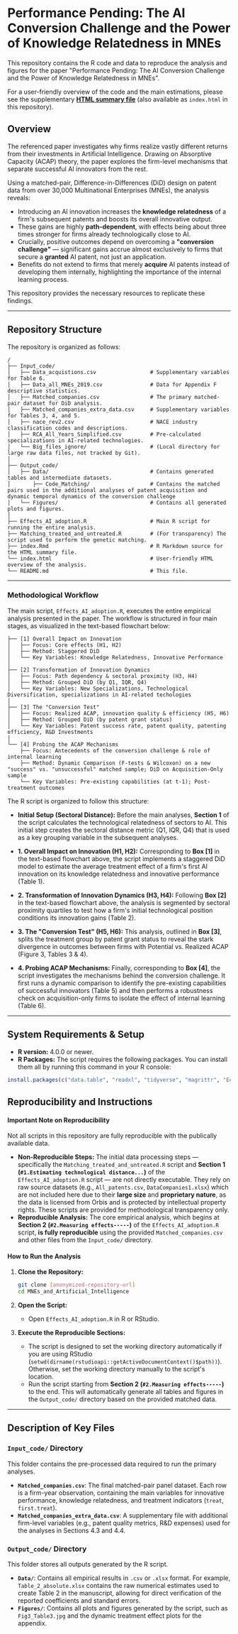 # Performance Pending: The AI Conversion Challenge and the Power of Knowledge Relatedness in MNEs

This repository contains the R code and data to reproduce the analysis and figures for the paper "Performance Pending: The AI Conversion Challenge and the Power of Knowledge Relatedness in MNEs".

For a user-friendly overview of the code and the main estimations, please see the supplementary **[HTML summary file](https://relatedness-in-mnes.netlify.app/)** (also available as `index.html` in this repository).

## Overview

The referenced paper investigates why firms realize vastly different returns from their investments in Artificial Intelligence. Drawing on Absorptive Capacity (ACAP) theory, the paper explores the firm-level mechanisms that separate successful AI innovators from the rest.

Using a matched-pair, Difference-in-Differences (DiD) design on patent data from over 30,000 Multinational Enterprises (MNEs), the analysis reveals:
* Introducing an AI innovation increases the **knowledge relatedness** of a firm's subsequent patents and boosts its overall innovative output.
* These gains are highly **path-dependent**, with effects being about three times stronger for firms already technologically close to AI.
* Crucially, positive outcomes depend on overcoming a **"conversion challenge"** — significant gains accrue almost exclusively to firms that secure a **granted** AI patent, not just an application.
* Benefits do not extend to firms that merely **acquire** AI patents instead of developing them internally, highlighting the importance of the internal learning process.

This repository provides the necessary resources to replicate these findings.

---

## Repository Structure

The repository is organized as follows:

```
/
├── Input_code/
│   ├── Data_acquistions.csv                 # Supplementary variables for Table 6.
│   ├── Data_all_MNEs_2019.csv               # Data for Appendix F descriptive statistics.
│   ├── Matched_companies.csv                # The primary matched-pair dataset for DiD analysis.
│   ├── Matched_companies_extra_data.csv     # Supplementary variables for Tables 3, 4, and 5.
│   ├── nace_rev2.csv                        # NACE industry classification codes and descriptions.
│   ├── RCA_All_Years_Simplified.csv         # Pre-calculated specializations in AI-related technologies.
│   └── Big_files_ignore/                    # (Local directory for large raw data files, not tracked by Git).
│
├── Output_code/
│   ├── Data/                                # Contains generated tables and intermediate datasets.
│       ├── Code_Matching/                   # Contains the matched pairs used in the additional analyses of patent acquisition and dynamic temporal dynamics of the conversion challenge
│   └── Figures/                             # Contains all generated plots and figures.
│
├── Effects_AI_adoption.R                    # Main R script for running the entire analysis.
├── Matching_treated_and_untreated.R         # (For transparency) The script used to perform the genetic matching.
├── index.Rmd                                # R Markdown source for the HTML summary file.
└── index.html                               # User-friendly HTML overview of the analysis.
└── README.md                                # This file.
```
---

### Methodological Workflow

The main script, `Effects_AI_adoption.R`, executes the entire empirical analysis presented in the paper. The workflow is structured in four main stages, as visualized in the text-based flowchart below:

```
├── [1] Overall Impact on Innovation
│   ├── Focus: Core effects (H1, H2)
│   ├── Method: Staggered DiD
│   └── Key Variables: Knowledge Relatedness, Innovative Performance
│
├── [2] Transformation of Innovation Dynamics
│   ├── Focus: Path dependency & sectoral proximity (H3, H4)
│   ├── Method: Grouped DiD (by Q1, IQR, Q4)
│   └── Key Variables: New Specializations, Technological Diversification, specializations in AI-related techologies
│
├── [3] The "Conversion Test"
│   ├── Focus: Realized ACAP, innovation quality & efficiency (H5, H6)
│   ├── Method: Grouped DiD (by patent grant status)
│   └── Key Variables: Patent success rate, patent quality, patenting efficiency, R&D Investments
│
└── [4] Probing the ACAP Mechanisms
    ├── Focus: Antecedents of the conversion challenge & role of internal learning
    ├── Method: Dynamic Comparison (F-tests & Wilcoxon) on a new "success" vs. "unsuccessful" matched sample; DiD on Acquisition-Only sample
    └── Key Variables: Pre-existing capabilities (at t-1); Post-treatment outcomes
```

The R script is organized to follow this structure:

* **Initial Setup (Sectoral Distance):** Before the main analyses, **Section 1** of the script calculates the technological relatedness of sectors to AI. This initial step creates the sectoral distance metric (Q1, IQR, Q4) that is used as a key grouping variable in the subsequent analyses.

* **1. Overall Impact on Innovation (H1, H2):** Corresponding to **Box [1]** in the text-based flowchart above, the script implements a staggered DiD model to estimate the average treatment effect of a firm's first AI innovation on its knowledge relatedness and innovative performance (Table 1).

* **2. Transformation of Innovation Dynamics (H3, H4):** Following **Box [2]** in the text-based flowchart above, the analysis is segmented by sectoral proximity quartiles to test how a firm's initial technological position conditions its innovation gains (Table 2).

* **3. The "Conversion Test" (H5, H6):** This analysis, outlined in **Box [3]**, splits the treatment group by patent grant status to reveal the stark divergence in outcomes between firms with Potential vs. Realized ACAP (Figure 3, Tables 3 & 4).

* **4. Probing ACAP Mechanisms:** Finally, corresponding to **Box [4]**, the script investigates the mechanisms behind the conversion challenge. It first runs a dynamic comparison to identify the pre-existing capabilities of successful innovators (Table 5) and then performs a robustness check on acquisition-only firms to isolate the effect of internal learning (Table 6).

---

## System Requirements & Setup

* **R version:** 4.0.0 or newer.
* **R Packages:** The script requires the following packages. You can install them all by running this command in your R console:

```R
install.packages(c("data.table", "readxl", "tidyverse", "magrittr", "EconGeo", "psych", "Metrics", "did", "openxlsx", "zoo", "vtable", "ggcorrplot", "janitor"))
```

## Reproducibility and Instructions

#### Important Note on Reproducibility

Not all scripts in this repository are fully reproducible with the publically available data.
* **Non-Reproducible Steps:** The initial data processing steps — specifically the `Matching_treated_and_untreated.R` script and **Section 1 (`#1.Estimating technological distance...`)** of the `Effects_AI_adoption.R` script — are not directly executable. They rely on raw source datasets (e.g., `All_patents.csv`, `DataCompanies1.xlsx`) which are not included here due to their **large size** and **proprietary nature**, as the data is licensed from Orbis and is protected by intellectual property rights. These scripts are provided for methodological transparency only.
* **Reproducible Analysis:** The core empirical analysis, which begins at **Section 2 (`#2.Measuring effects-----`)** of the `Effects_AI_adoption.R` script, **is fully reproducible** using the provided `Matched_companies.csv` and other files from the `Input_code/` directory.

#### How to Run the Analysis

1.  **Clone the Repository:**
    ```bash
    git clone [anonymized-repository-url]
    cd MNEs_and_Artificial_Intelligence
    ```

2.  **Open the Script:**
    * Open `Effects_AI_adoption.R` in R or RStudio.

3.  **Execute the Reproducible Sections:**
    * The script is designed to set the working directory automatically if you are using RStudio (`setwd(dirname(rstudioapi::getActiveDocumentContext()$path))`). Otherwise, set the working directory manually to the script's location.
    * Run the script starting from **Section 2 (`#2.Measuring effects-----`)** to the end. This will automatically generate all tables and figures in the `Output_code/` directory based on the provided matched data.
---

## Description of Key Files

### `Input_code/` Directory
This folder contains the pre-processed data required to run the primary analyses.

* **`Matched_companies.csv`**: The final matched-pair panel dataset. Each row is a firm-year observation, containing the main variables for innovative performance, knowledge relatedness, and treatment indicators (`treat`, `first.treat`).
* **`Matched_companies_extra_data.csv`**: A supplementary file with additional firm-level variables (e.g., patent quality metrics, R&D expenses) used for the analyses in Sections 4.3 and 4.4.

### `Output_code/` Directory
This folder stores all outputs generated by the R script.

* **`Data/`**: Contains all empirical results in `.csv` or `.xlsx` format. For example, `Table_2_absolute.xlsx` contains the raw numerical estimates used to create Table 2 in the manuscript, allowing for direct verification of the reported coefficients and standard errors.
* **`Figures/`**: Contains all plots and figures generated by the script, such as `Fig3_Table3.jpg` and the dynamic treatment effect plots for the appendix.
